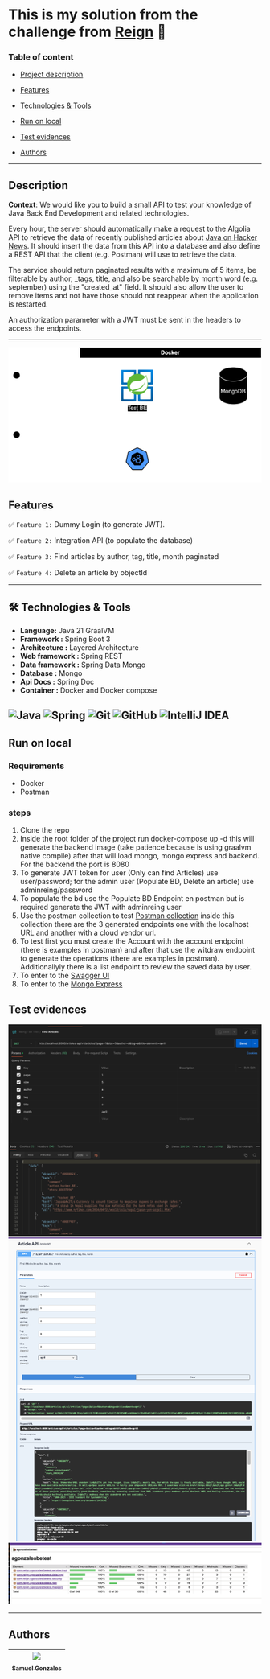 # This is my solution from the challenge from [Reign](https://www.applydigital.com/reign/) 💪

### Table of content

- [Project description](#description)

- [Features](#features)

- [Technologies & Tools](#-technologies--tools)

- [Run on local](#run-on-local)

- [Test evidences](#test-evidences)

- [Authors](#authors)

---------------------------------------------------------------------------------------------------------------------------------------------------------------------------------

## Description

**Context**: We would like you to build a small API to test your knowledge of Java Back End Development and related technologies.

Every hour, the server should automatically make a request to the Algolia API to retrieve the data of recently published articles about [Java on Hacker News](https://hn.algolia.com/api/v1/search_by_date?query=java). It should insert the data from this API into a database and also define a REST API that the client (e.g. Postman) will use to retrieve the data.

The service should return paginated results with a maximum of 5 items, be filterable by author, _tags, title, and also be searchable by month word (e.g. september) using the "created_at" field. It should also allow the user to remove items and not have those
should not reappear when the application is restarted.

An authorization parameter with a JWT must be sent in the headers to access the endpoints.

****

![Component Diagram where is displayed the components created for the Challenge and the external API used](readme-files/components.png)

## Features

✅ `Feature 1:` Dummy Login (to generate JWT).

✅ `Feature 2:` Integration API (to populate the database)

✅ `Feature 3:` Find articles by author, tag, title, month paginated

✅ `Feature 4:` Delete an article by objectId

---------------------------------------------------------------------------------------------------------------------------------------------------------------------------------

## 🛠 Technologies & Tools

- **Language:** Java 21 GraalVM
- **Framework :** Spring Boot 3
- **Architecture :** Layered Architecture
- **Web framework :** Spring REST
- **Data framework :** Spring Data Mongo
- **Database :** Mongo
- **Api Docs :** Spring Doc
- **Container :** Docker and Docker compose

![Java](https://img.shields.io/badge/java-%23ED8B00.svg?style=for-the-badge&logo=openjdk&logoColor=white)
![Spring](https://img.shields.io/badge/spring-%236DB33F.svg?style=for-the-badge&logo=spring&logoColor=white)
![Git](https://img.shields.io/badge/-Git-F05032?style=for-the-badge&logo=git&logoColor=white)
![GitHub](https://img.shields.io/badge/-GitHub-181717?style=for-the-badge&logo=github)
![IntelliJ IDEA](https://img.shields.io/badge/IntelliJIDEA-000000.svg?style=for-the-badge&logo=intellij-idea&logoColor=white)
---------------------------------------------------------------------------------------------------------------------------------------------------------------------------------

## Run on local

### Requirements
- Docker
- Postman

### steps
1. Clone the repo
2. Inside the root folder of the project run docker-compose up -d this will generate the backend image (take patience because is using graalvm native compile) after that will load mongo, mongo express and backend. For the backend the port is 8080
3. To generate JWT token for user (Only can find Articles) use user/password; for the admin user (Populate BD, Delete an article) use adminreing/password
4. To populate the bd use the Populate BD Endpoint en postman but is required generate the JWT with adminreing user
5. Use the postman collection to test [Postman collection](readme-files/reign.postman_collection.json) inside this collection there are the 3 generated endpoints one with the localhost URL and another with a cloud vendor url.
6. To test first you must create the Account with the account endpoint (there is examples in postman) and after that use the witdraw endpoint to generate the operations (there are examples in postman). Additionallyly there is a list endpoint to review the saved data by user.
7. To enter to the [Swagger UI](http://localhost:8080/articles-api/docs/swagger-ui/index.html)
8. To enter to the [Mongo Express](http://localhost:8081/)

## Test evidences

![Swagger UI test](readme-files/swagger-test.png)
![Postman test](readme-files/postman-test.png)
![Jacoco report](readme-files/jacoco-report.png)

-------------------------------------------------------------------------------------------------------------------------------------------------------------------------

## Authors

| [<img src="https://avatars.githubusercontent.com/u/6700707?v=4" width=115><br><sub>Samuel Gonzales</sub>](https://github.com/samusfree) |  
|:---------------------------------------------------------------------------------------------------------------------------------------:|
